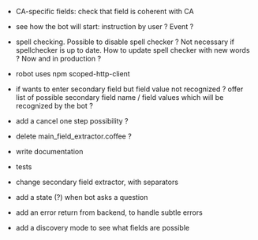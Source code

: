 - CA-specific fields: check that field is coherent with CA
- see how the bot will start: instruction by user ? Event ?
- spell checking. Possible to disable spell checker ? Not necessary if spellchecker is up to date.
How to update spell checker with new words ? Now and in production ?
- robot uses npm scoped-http-client

- if wants to enter secondary field but field value not recognized ? offer list of possible secondary field name / field values which will be recognized by the bot ?

- add a cancel one step possibility ?

- delete main_field_extractor.coffee ?

- write documentation

- tests

- change secondary field extractor, with separators
- add a state (?) when bot asks a question
- add an error return from backend, to handle subtle errors

- add a discovery mode to see what fields are possible